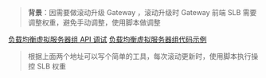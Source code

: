 > **背景**：因需要做滚动升级 Gateway ，滚动升级时 Gateway 前端 SLB 需要调整权重，避免手动调整，使用脚本做调整

[负载均衡虚拟服务器组 API 调试](https://next.api.aliyun.com/api/Slb/2014-05-15/SetVServerGroupAttribute?params={%22RegionId%22:%22cn-qingdao%22,%22VServerGroupId%22:%22rsp-j6cl3dg3gxdn8%22}&tab=DEBUG)
[负载均衡虚拟服务器组代码示例](https://api.alibabacloud.com/api-tools/demo/Slb/8fc8c098-f76e-4fec-a233-e64822f5e70a)
> 根据上面两个地址可以写个简单的工具，每次滚动更新时，使用脚本执行操控 SLB 权重

```go


```

